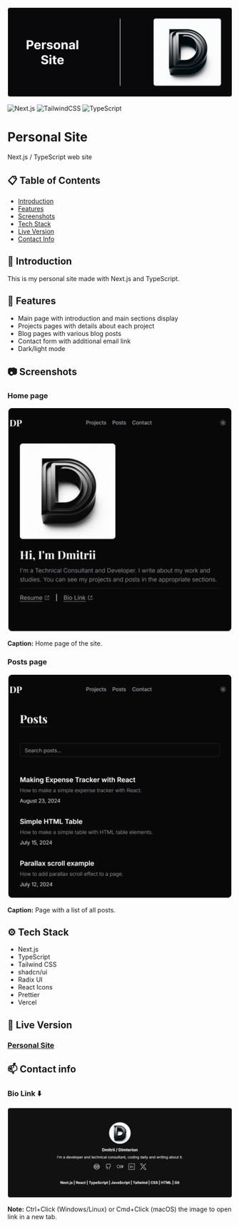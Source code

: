 <img src="./public/images/readme/personal_site_readme_header.svg" alt="Personal Site readme header" />

![Next.js](https://img.shields.io/badge/Next.js-000000?style=for-the-badge&logo=next.js&logoColor=white) ![TailwindCSS](https://img.shields.io/badge/Tailwind_CSS-38B2AC?style=for-the-badge&logo=tailwind-css&logoColor=white) ![TypeScript](https://img.shields.io/badge/TypeScript-007ACC?style=for-the-badge&logo=typescript&logoColor=white)

# Personal Site

Next.js / TypeScript web site

## 📋 Table of Contents

- [Introduction](#introduction)
- [Features](#features)
- [Screenshots](#screenshots)
- [Tech Stack](#tech-stack)
- [Live Version](#live-version)
- [Contact Info](#contact-info)

## <a id="introduction"></a>🔎 Introduction

This is my personal site made with Next.js and TypeScript.

## <a id="features"></a>📌 Features

- Main page with introduction and main sections display
- Projects pages with details about each project
- Blog pages with various blog posts
- Contact form with additional email link
- Dark/light mode

## <a id="screenshots"></a>📷 Screenshots

### Home page

<img src="./public/images/readme/personal_site_home_page.svg" alt="Personal Site home page" />

**Caption:** Home page of the site.

### Posts page

<img src="./public/images/readme/personal_site_posts_page.svg" alt="Personal Site posts page" />

**Caption:** Page with a list of all posts.

## <a id="tech-stack"></a>⚙️ Tech Stack

- Next.js
- TypeScript
- Tailwind CSS
- shadcn/ui
- Radix UI
- React Icons
- Prettier
- Vercel

## <a id="live-version"></a>🔗 Live Version

### [Personal Site](https://www.dimterion.com/)

## <a id="contact-info"></a>📫 Contact info

### Bio Link ⬇️

<a href="https://dimterion.bio.link/">
  <img src="https://raw.githubusercontent.com/Dimterion/Dimterion/1521172f216f8f90db6b3b986c1cbb19994847eb/images/bio_link_image.svg" alt="Dimterion Bio Link Image" />
</a>

**Note:** Ctrl+Click (Windows/Linux) or Cmd+Click (macOS) the image to open link in a new tab.
